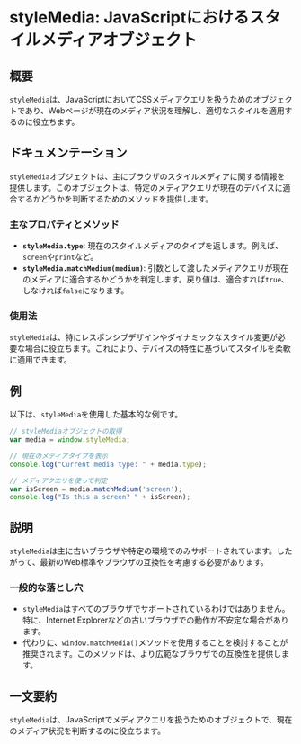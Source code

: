 <!--
Meta Description: # styleMedia: JavaScriptにおけるスタイルメディアオブジェクト ## 概要 `styleMedia`は、JavaScriptにおいてCSSメディアクエリを扱うためのオブジェクトであり、Webページが現在のメディア状況を理解し、適切なスタイルを適用するのに役立ちます。 ## ドキ...
Meta Keywords: stylemedia, media, type, screen, matchmedium
-->

# styleMedia: JavaScriptにおけるスタイルメディアオブジェクト

## 概要
`styleMedia`は、JavaScriptにおいてCSSメディアクエリを扱うためのオブジェクトであり、Webページが現在のメディア状況を理解し、適切なスタイルを適用するのに役立ちます。

## ドキュメンテーション
`styleMedia`オブジェクトは、主にブラウザのスタイルメディアに関する情報を提供します。このオブジェクトは、特定のメディアクエリが現在のデバイスに適合するかどうかを判断するためのメソッドを提供します。

### 主なプロパティとメソッド
- **`styleMedia.type`**: 現在のスタイルメディアのタイプを返します。例えば、`screen`や`print`など。
- **`styleMedia.matchMedium(medium)`**: 引数として渡したメディアクエリが現在のメディアに適合するかどうかを判定します。戻り値は、適合すれば`true`、しなければ`false`になります。

### 使用法
`styleMedia`は、特にレスポンシブデザインやダイナミックなスタイル変更が必要な場合に役立ちます。これにより、デバイスの特性に基づいてスタイルを柔軟に適用できます。

## 例
以下は、`styleMedia`を使用した基本的な例です。

```javascript
// styleMediaオブジェクトの取得
var media = window.styleMedia;

// 現在のメディアタイプを表示
console.log("Current media type: " + media.type);

// メディアクエリを使って判定
var isScreen = media.matchMedium('screen');
console.log("Is this a screen? " + isScreen);
```

## 説明
`styleMedia`は主に古いブラウザや特定の環境でのみサポートされています。したがって、最新のWeb標準やブラウザの互換性を考慮する必要があります。

### 一般的な落とし穴
- `styleMedia`はすべてのブラウザでサポートされているわけではありません。特に、Internet Explorerなどの古いブラウザでの動作が不安定な場合があります。
- 代わりに、`window.matchMedia()`メソッドを使用することを検討することが推奨されます。このメソッドは、より広範なブラウザでの互換性を提供します。

## 一文要約
`styleMedia`は、JavaScriptでメディアクエリを扱うためのオブジェクトで、現在のメディア状況を判断するのに役立ちます。